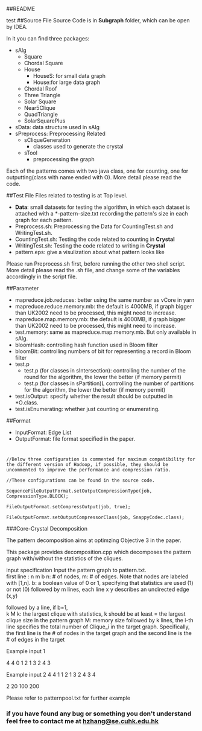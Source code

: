 ##README

test
##Source File
Source Code is in **Subgraph** folder, which can be open by IDEA.

In it you can find three packages:

- sAlg
    - Square
    - Chordal Square
    - House 
        - HouseS: for small data graph
        - House:for large data graph
    - Chordal Roof
    - Three Triangle
    - Solar Square
    - Near5Clique
    - QuadTriangle
    - SolarSquarePlus
- sData: data structure used in sAlg
- sPreprocess: Preprocessing Related
    - sCliqueGeneration
        - classes used to generate the crystal
    - sTool
        - preprocessing the graph

Each of the patterns comes with two java class, one for counting, one for outputting(class with name ended with O). More detail please read the code.

##Test File
Files related to testing is at Top level.

- **Data**: small datasets for testing the algorithm, in which each dataset is attached with a *-pattern-size.txt recording the pattern's size in each graph for each pattern.
- Preprocess.sh: Preprocessing the Data for CountingTest.sh and WritingTest.sh.
- CountingTest.sh: Testing the code related to counting in **Crystal**
- WritingTest.sh: Testing the code related to writing in **Crystal**
- pattern.eps: give a visulization about what pattern looks like

Please run Preprocess.sh first, before running the other two shell script. More detail please read the .sh file, and change some of the variables accordingly in the script file.

##Parameter 
- mapreduce.job.reduces: better using the same number as vCore in yarn
- mapreduce.reduce.memory.mb: the default is 4000MB, if graph bigger than UK2002 need to be processed, this might need to increase.
- mapreduce.map.memory.mb: the default is 4000MB, if graph bigger than UK2002 need to be processed, this might need to increase.
- test.memory: same as mapreduce.map.memory.mb. But only available in sAlg.
- bloomHash: controlling hash function used in Bloom filter
- bloomBit: controlling numbers of bit for representing a record in Bloom filter
- test.p
    - test.p (for classes in sIntersection): controlling the number of the round for the algorithm, the lower the better (if memory permit)
    - test.p (for classes in sPartition)L controlling the number of partitions for the algorithm, the lower the better (if memory permit)
- test.isOutput: specify whether the result should be outputted in *O.class.
- test.isEnumerating: whether just counting or enumerating.

##Format
- InputFormat: Edge List
- OutputFormat: file format specified in the paper. 

#

    
    //Below three configuration is commented for maximum compatibility for the different version of Hadoop, if possible, they should be uncommented to improve the performance and compression ratio.
    
    //These configurations can be found in the source code.
    
    SequenceFileOutputFormat.setOutputCompressionType(job, CompressionType.BLOCK);
    
    FileOutputFormat.setCompressOutput(job, true);
    
    FileOutputFormat.setOutputCompressorClass(job, SnappyCodec.class);
    
    


###Core-Crystal Decomposition


The pattern decomposition aims at optimzing Objective 3 in the paper. 

This package provides decomposition.cpp which decomposes the pattern graph with/without the statistics of the cliques. 

input specification 
Input the pattern graph to pattern.txt.  
	first line : 
		n m b
			n: # of nodes, m: # of edges. Note that nodes are labeled with [1,n]. 
			b: a boolean value of 0 or 1, specifying that statistics are used (1) or not (0)
	followed by m lines, each line 
		x y 
			describes an undirected edge (x,y)

followed by a line, if b=1,  
		k M
			k: the largest clique with statistics, k should be at least = the largest clique size in the pattern graph
			M: memory size
	followed by k lines, the i-th line specifies 
		the total number of Clique_i in the target graph. Specifically, the first line is the # of nodes in the target graph and the second line is the # of edges in the target 

Example input 1

4 4 0 
1 2
1 3
2 4
3 

Example input 2
4 4 1
1 2
1 3
2 4
3 4

2 20
100
200

Please refer to patternpool.txt for further example


### if you have found any bug or something you don't understand feel free to contact me at [hzhang@se.cuhk.edu.hk](hzhang@se.cuhk.edu.hk)
